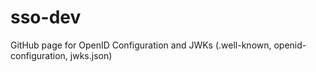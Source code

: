 # sso-dev
GitHub page for OpenID Configuration and JWKs (.well-known, openid-configuration, jwks.json)
